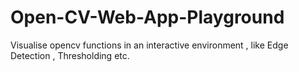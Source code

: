 # Open-CV-Web-App-Playground
Visualise opencv functions in an interactive environment , like Edge Detection , Thresholding etc. 
